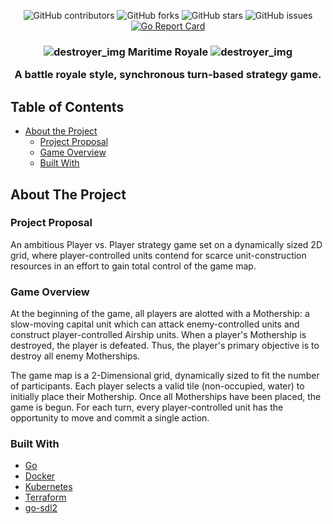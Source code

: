 <div align="center">
  
![GitHub contributors](https://img.shields.io/github/contributors/JosephZoeller/maritime-royale)
![GitHub forks](https://img.shields.io/github/forks/JosephZoeller/maritime-royale?label=Forks)
![GitHub stars](https://img.shields.io/github/stars/JosephZoeller/maritime-royale?style=Stars)
![GitHub issues](https://img.shields.io/github/issues-raw/JosephZoeller/maritime-royale)
[![Go Report Card](https://goreportcard.com/badge/github.com/JosephZoeller/maritime-royale)](https://goreportcard.com/report/github.com/JosephZoeller/maritime-royale)

</div>

<h3 align="center">
    
  ![destroyer_img](https://cdn.discordapp.com/attachments/689340216284020812/689360748920832000/destroyer.png) Maritime Royale ![destroyer_img](https://cdn.discordapp.com/attachments/689340216284020812/689360748920832000/destroyer.png)
  
A battle royale style, synchronous turn-based strategy game.
</h3>


<!-- TABLE OF CONTENTS -->
## Table of Contents

* [About the Project](#about-the-project)
  * [Project Proposal](#project-proposal)
  * [Game Overview](#game-overview)
  * [Built With](#built-with)
  
<!-- ABOUT THE PROJECT -->
## About The Project 

### Project Proposal
An ambitious Player vs. Player strategy game set on a dynamically sized 2D grid, where player-controlled units contend for scarce unit-construction resources in an effort to gain total control of the game map.

### Game Overview
At the beginning of the game, all players are alotted with a Mothership: a slow-moving capital unit which can attack enemy-controlled units and construct player-controlled Airship units. When a player's Mothership is destroyed, the player is defeated. Thus, the player's primary objective is to destroy all enemy Motherships.

The game map is a 2-Dimensional grid, dynamically sized to fit the number of participants. Each player selects a valid tile (non-occupied, water) to initially place their Mothership. Once all Motherships have been placed, the game is begun. For each turn, every player-controlled unit has the opportunity to move and commit a single action.



### Built With

* [Go](https://golang.org/)
* [Docker](https://www.docker.com/)
* [Kubernetes](https://kubernetes.io/)
* [Terraform](https://www.terraform.io/)
* [go-sdl2](https://github.com/veandco/go-sdl2)



